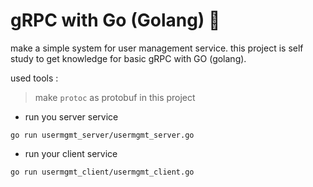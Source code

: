 # gRPC with Go (Golang) 🚀
make a simple system for user management service. this project is self study to get knowledge for basic gRPC with GO (golang). 

used tools : 
> make `protoc` as protobuf in this project 

- run you server service 
```
go run usermgmt_server/usermgmt_server.go
```
- run your client service
```
go run usermgmt_client/usermgmt_client.go
```
